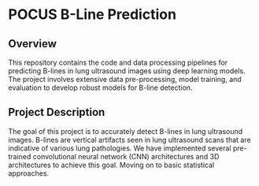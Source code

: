 # POCUS B-Line Prediction

## Overview

This repository contains the code and data processing pipelines for predicting B-lines in lung ultrasound images using deep learning models. The project involves extensive data pre-processing, model training, and evaluation to develop robust models for B-line detection.

## Project Description

The goal of this project is to accurately detect B-lines in lung ultrasound images. B-lines are vertical artifacts seen in lung ultrasound scans that are indicative of various lung pathologies. We have implemented several pre-trained convolutional neural network (CNN) architectures and 3D architectures to achieve this goal. Moving on to basic statistical approaches.
